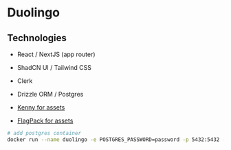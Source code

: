 # Duolingo

## Technologies

- React / NextJS (app router)
- ShadCN UI / Tailwind CSS
- Clerk
- Drizzle ORM / Postgres

- [Kenny for assets](https://kenney.nl/assets)
- [FlagPack for assets](https://flagpack.xyz/)

```bash
# add postgres container
docker run --name duolingo -e POSTGRES_PASSWORD=password -p 5432:5432 -d postgres
```
